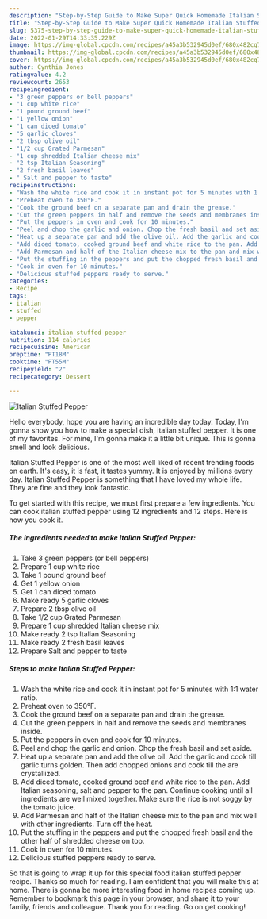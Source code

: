 ```yaml
---
description: "Step-by-Step Guide to Make Super Quick Homemade Italian Stuffed Pepper"
title: "Step-by-Step Guide to Make Super Quick Homemade Italian Stuffed Pepper"
slug: 5375-step-by-step-guide-to-make-super-quick-homemade-italian-stuffed-pepper
date: 2022-01-29T14:33:35.229Z
image: https://img-global.cpcdn.com/recipes/a45a3b532945d0ef/680x482cq70/italian-stuffed-pepper-recipe-main-photo.jpg
thumbnail: https://img-global.cpcdn.com/recipes/a45a3b532945d0ef/680x482cq70/italian-stuffed-pepper-recipe-main-photo.jpg
cover: https://img-global.cpcdn.com/recipes/a45a3b532945d0ef/680x482cq70/italian-stuffed-pepper-recipe-main-photo.jpg
author: Cynthia Jones
ratingvalue: 4.2
reviewcount: 2653
recipeingredient:
- "3 green peppers or bell peppers"
- "1 cup white rice"
- "1 pound ground beef"
- "1 yellow onion"
- "1 can diced tomato"
- "5 garlic cloves"
- "2 tbsp olive oil"
- "1/2 cup Grated Parmesan"
- "1 cup shredded Italian cheese mix"
- "2 tsp Italian Seasoning"
- "2 fresh basil leaves"
- " Salt and pepper to taste"
recipeinstructions:
- "Wash the white rice and cook it in instant pot for 5 minutes with 1:1 water ratio."
- "Preheat oven to 350°F."
- "Cook the ground beef on a separate pan and drain the grease."
- "Cut the green peppers in half and remove the seeds and membranes inside."
- "Put the peppers in oven and cook for 10 minutes."
- "Peel and chop the garlic and onion. Chop the fresh basil and set aside."
- "Heat up a separate pan and add the olive oil. Add the garlic and cook till garlic turns golden. Then add chopped onions and cook till the are crystallized."
- "Add diced tomato, cooked ground beef and white rice to the pan. Add Italian seasoning, salt and pepper to the pan. Continue cooking until all ingredients are well mixed together. Make sure the rice is not soggy by the tomato juice."
- "Add Parmesan and half of the Italian cheese mix to the pan and mix well with other ingredients. Turn off the heat."
- "Put the stuffing in the peppers and put the chopped fresh basil and the other half of shredded cheese on top."
- "Cook in oven for 10 minutes."
- "Delicious stuffed peppers ready to serve."
categories:
- Recipe
tags:
- italian
- stuffed
- pepper

katakunci: italian stuffed pepper 
nutrition: 114 calories
recipecuisine: American
preptime: "PT18M"
cooktime: "PT55M"
recipeyield: "2"
recipecategory: Dessert

---
```



![Italian Stuffed Pepper](https://img-global.cpcdn.com/recipes/a45a3b532945d0ef/680x482cq70/italian-stuffed-pepper-recipe-main-photo.jpg)

Hello everybody, hope you are having an incredible day today. Today, I'm gonna show you how to make a special dish, italian stuffed pepper. It is one of my favorites. For mine, I'm gonna make it a little bit unique. This is gonna smell and look delicious.



Italian Stuffed Pepper is one of the most well liked of recent trending foods on earth. It's easy, it is fast, it tastes yummy. It is enjoyed by millions every day. Italian Stuffed Pepper is something that I have loved my whole life. They are fine and they look fantastic.


To get started with this recipe, we must first prepare a few ingredients. You can cook italian stuffed pepper using 12 ingredients and 12 steps. Here is how you cook it.

<!--inarticleads1-->

##### The ingredients needed to make Italian Stuffed Pepper:

1. Take 3 green peppers (or bell peppers)
1. Prepare 1 cup white rice
1. Take 1 pound ground beef
1. Get 1 yellow onion
1. Get 1 can diced tomato
1. Make ready 5 garlic cloves
1. Prepare 2 tbsp olive oil
1. Take 1/2 cup Grated Parmesan
1. Prepare 1 cup shredded Italian cheese mix
1. Make ready 2 tsp Italian Seasoning
1. Make ready 2 fresh basil leaves
1. Prepare  Salt and pepper to taste




<!--inarticleads2-->

##### Steps to make Italian Stuffed Pepper:

1. Wash the white rice and cook it in instant pot for 5 minutes with 1:1 water ratio.
1. Preheat oven to 350°F.
1. Cook the ground beef on a separate pan and drain the grease.
1. Cut the green peppers in half and remove the seeds and membranes inside.
1. Put the peppers in oven and cook for 10 minutes.
1. Peel and chop the garlic and onion. Chop the fresh basil and set aside.
1. Heat up a separate pan and add the olive oil. Add the garlic and cook till garlic turns golden. Then add chopped onions and cook till the are crystallized.
1. Add diced tomato, cooked ground beef and white rice to the pan. Add Italian seasoning, salt and pepper to the pan. Continue cooking until all ingredients are well mixed together. Make sure the rice is not soggy by the tomato juice.
1. Add Parmesan and half of the Italian cheese mix to the pan and mix well with other ingredients. Turn off the heat.
1. Put the stuffing in the peppers and put the chopped fresh basil and the other half of shredded cheese on top.
1. Cook in oven for 10 minutes.
1. Delicious stuffed peppers ready to serve.




So that is going to wrap it up for this special food italian stuffed pepper recipe. Thanks so much for reading. I am confident that you will make this at home. There is gonna be more interesting food in home recipes coming up. Remember to bookmark this page in your browser, and share it to your family, friends and colleague. Thank you for reading. Go on get cooking!
